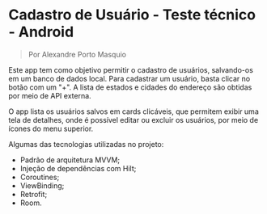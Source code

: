 # Cadastro de Usuário - Teste técnico - Android

>Por Alexandre Porto Masquio

Este app tem como objetivo permitir o cadastro de usuários, salvando-os em um banco de dados local.
Para cadastrar um usuário, basta clicar no botão com um "+". A lista de estados e cidades do
endereço são obtidas por meio de API externa.

O app lista os usuários salvos em cards clicáveis, que permitem exibir uma tela de detalhes, onde é
possível editar ou excluir os usuários, por meio de ícones do menu superior.

Algumas das tecnologias utilizadas no projeto:

- Padrão de arquitetura MVVM;
- Injeção de dependências com Hilt;
- Coroutines;
- ViewBinding;
- Retrofit;
- Room.
